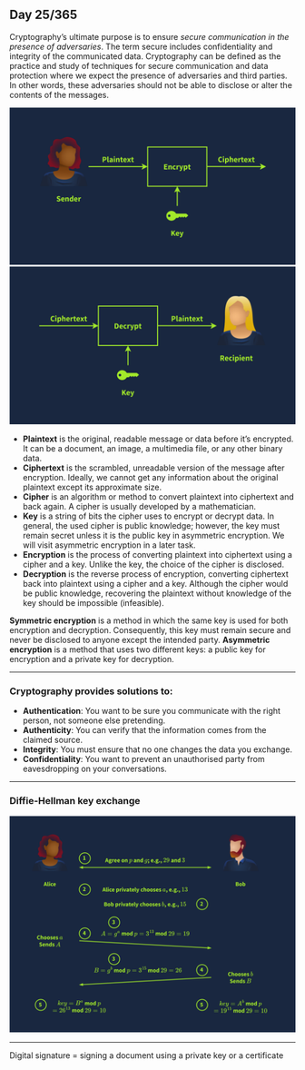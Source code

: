 ## Day 25/365

Cryptography’s ultimate purpose is to ensure _secure communication in the presence of adversaries_. The term secure includes confidentiality and integrity of the communicated data. Cryptography can be defined as the practice and study of techniques for secure communication and data protection where we expect the presence of adversaries and third parties. In other words, these adversaries should not be able to disclose or alter the contents of the messages.

![2. Source Material/Career/Images/5f04259cf9bf5b57aed2c476-1725293744539.svg](../../../../../7.%20Images/5f04259cf9bf5b57aed2c476-1725293744539%201.svg)![2. Source Material/Career/Images/5f04259cf9bf5b57aed2c476-1725293763258.svg](../../../../../7.%20Images/5f04259cf9bf5b57aed2c476-1725293763258%201.svg)
- **Plaintext** is the original, readable message or data before it’s encrypted. It can be a document, an image, a multimedia file, or any other binary data.
- **Ciphertext** is the scrambled, unreadable version of the message after encryption. Ideally, we cannot get any information about the original plaintext except its approximate size.
- **Cipher** is an algorithm or method to convert plaintext into ciphertext and back again. A cipher is usually developed by a mathematician.
- **Key** is a string of bits the cipher uses to encrypt or decrypt data. In general, the used cipher is public knowledge; however, the key must remain secret unless it is the public key in asymmetric encryption. We will visit asymmetric encryption in a later task.
- **Encryption** is the process of converting plaintext into ciphertext using a cipher and a key. Unlike the key, the choice of the cipher is disclosed.
- **Decryption** is the reverse process of encryption, converting ciphertext back into plaintext using a cipher and a key. Although the cipher would be public knowledge, recovering the plaintext without knowledge of the key should be impossible (infeasible).

**Symmetric encryption** is a method in which the same key is used for both encryption and decryption. Consequently, this key must remain secure and never be disclosed to anyone except the intended party. **Asymmetric encryption** is a method that uses two different keys: a public key for encryption and a private key for decryption.

---

### Cryptography provides solutions to:
- **Authentication**: You want to be sure you communicate with the right person, not someone else pretending.
- **Authenticity**: You can verify that the information comes from the claimed source.
- **Integrity**: You must ensure that no one changes the data you exchange.
- **Confidentiality**: You want to prevent an unauthorised party from eavesdropping on your conversations.

---
### Diffie-Hellman key exchange
![2. Source Material/Career/Images/5f04259cf9bf5b57aed2c476-1728439878360.svg](../../../../../7.%20Images/5f04259cf9bf5b57aed2c476-1728439878360%201.svg)

---
Digital signature = signing a document using a private key or a certificate
